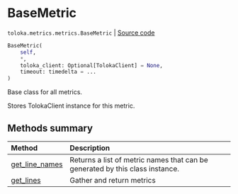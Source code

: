 # BaseMetric
`toloka.metrics.metrics.BaseMetric` | [Source code](https://github.com/Toloka/toloka-kit/blob/v0.1.24/src/metrics/metrics.py#L65)

```python
BaseMetric(
    self,
    *,
    toloka_client: Optional[TolokaClient] = None,
    timeout: timedelta = ...
)
```

Base class for all metrics.


Stores TolokaClient instance for this metric.

## Methods summary

| Method | Description |
| :------| :-----------|
[get_line_names](toloka.metrics.metrics.BaseMetric.get_line_names.md)| Returns a list of metric names that can be generated by this class instance.
[get_lines](toloka.metrics.metrics.BaseMetric.get_lines.md)| Gather and return metrics
